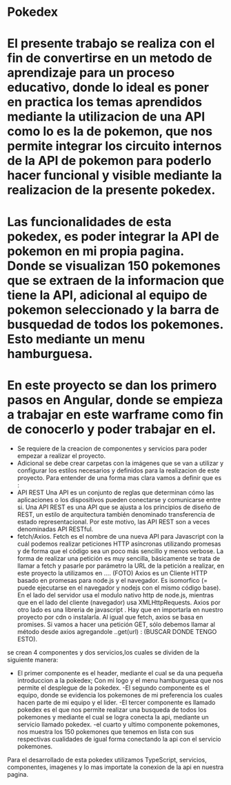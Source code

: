 # Pokedex
# El presente trabajo se realiza con el fin de convertirse en un metodo de aprendizaje para un proceso educativo, donde lo ideal es poner en practica los temas aprendidos mediante la utilizacion de una API como lo es la de pokemon, que nos permite integrar los circuito internos de la API de pokemon para poderlo hacer funcional y visible mediante la realizacion de la presente pokedex.
# Las funcionalidades de esta pokedex, es poder integrar la API de pokemon en mi propia pagina. Donde se visualizan 150 pokemones que se extraen de la informacion que tiene la API, adicional al equipo de pokemon seleccionado y la barra de busquedad de todos los pokemones. Esto mediante un menu hamburguesa. 
# En este proyecto se dan los primero pasos en Angular, donde se empieza a trabajar en este warframe como fin de conocerlo y poder trabajar en el.
-	Se requiere de la creacion de componentes y servicios para poder empezar a realizar el proyecto.
-	Adicional se debe crear carpetas con la imágenes que se van a utilizar y configurar los estilos necesarios y definidos para la realizacion de este proyecto.
Para entender de una forma mas clara vamos a definir que es :
-	API REST
Una API es un conjunto de reglas que determinan cómo las aplicaciones o los dispositivos pueden conectarse y comunicarse entre si. Una API REST es una API que se ajusta a los principios de diseño de REST, un estilo de arquitectura también denominado transferencia de estado representacional. Por este motivo, las API REST son a veces denominadas API RESTful.
-	fetch/Axios.
Fetch es el nombre de una nueva API para Javascript con la cuál podemos realizar peticiones HTTP asíncronas utilizando promesas y de forma que el código sea un poco más sencillo y menos verbose. La forma de realizar una petición es muy sencilla, básicamente se trata de llamar a fetch y pasarle por parámetro la URL de la petición a realizar, en este proyecto la utilizamos en …. (FOTO)
Axios es un Cliente HTTP basado en promesas para node.js y el navegador. Es isomorfico (= puede ejecutarse en el navegador y nodejs con el mismo código base). En el lado del servidor usa el modulo nativo http de node.js, mientras que en el lado del cliente (navegador) usa XMLHttpRequests.
Axios por otro lado es una libreria de javascript . Hay que en importarla en nuestro proyecto por cdn o instalarla. Al igual que fetch, axios se basa en promises. Si vamos a hacer una petición GET, sólo debemos llamar al método desde axios agregandole ..get(url) : (BUSCAR DONDE TENGO ESTO).
     
 se crean 4 componentes y dos servicios,los cuales se dividen de la siguiente manera:

- El primer componente es el header, mediante el cual se da una pequeña introduccion a la pokedex; Con mi logo y el menu hamburguesa que nos permite el desplegue de la pokedex.
-El segundo componente es el equipo, donde se evidencia los pokemones de mi preferencia los cuales hacen parte de mi equipo y el lider.
-El tercer componente es llamado pokedex es el que nos permite realizar una busqueda de todos los pokemones y mediante el cual se logra conecta la api, mediante un servicio llamado pokedex.
-el cuarto y ultimo componente pokemones, nos muestra los 150 pokemones que tenemos en lista con sus respectivas cualidades de igual forma conectando la api con el servicio pokemones.

Para el desarrollado de esta pokedex utilizamos TypeScript, servicios, componentes, imagenes y lo mas importate la conexion de la api en nuestra pagina.
 

 
